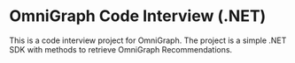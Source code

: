 # OmniGraph Code Interview (.NET)
This is a code interview project for OmniGraph. The project is a simple .NET SDK with methods to retrieve OmniGraph Recommendations.
